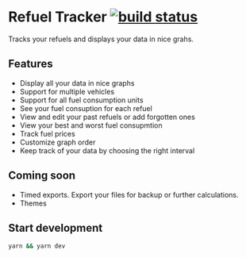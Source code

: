 # Refuel Tracker [![build status](https://github.com/matiasg19/refuel-tracker/actions/workflows/ci.yml/badge.svg?branch=main)](https://github.com/matiasg19/refuel-tracker/actions/workflows/ci.yml/)

Tracks your refuels and displays your data in nice grahs.

## Features

- Display all your data in nice graphs
- Support for multiple vehicles
- Support for all fuel consumption units
- See your fuel consuption for each refuel
- View and edit your past refuels or add forgotten ones
- View your best and worst fuel consupmtion
- Track fuel prices
- Customize graph order
- Keep track of your data by choosing the right interval

## Coming soon

- Timed exports. Export your files for backup or further calculations.
- Themes

## Start development

```bash
yarn && yarn dev
```
